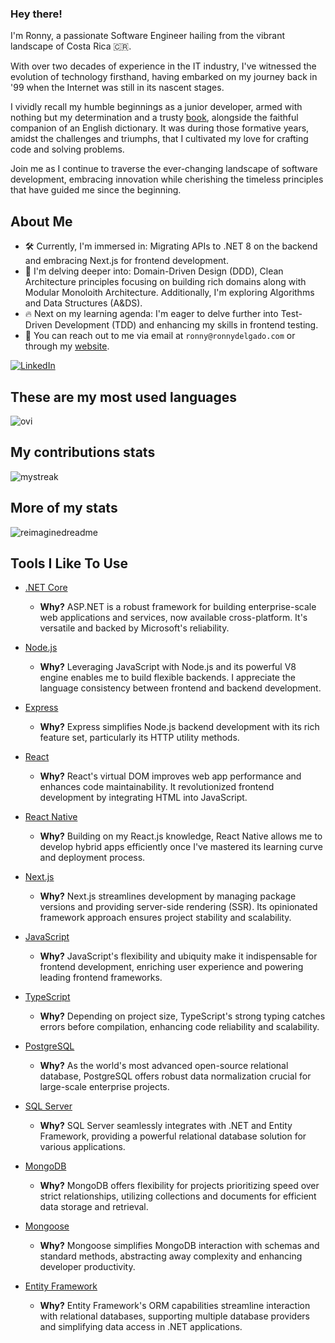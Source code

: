 ### Hey there!

I'm Ronny, a passionate Software Engineer hailing from the vibrant landscape of Costa Rica 🇨🇷.

With over two decades of experience in the IT industry, I've witnessed the evolution of technology firsthand, having embarked on my journey back in '99 when the Internet was still in its nascent stages.

I vividly recall my humble beginnings as a junior developer, armed with nothing but my determination and a trusty [book](https://www.amazon.com/Microsoft-Visual-Basic-6-0-Programmers/dp/1572318635), alongside the faithful companion of an English dictionary. It was during those formative years, amidst the challenges and triumphs, that I cultivated my love for crafting code and solving problems.

Join me as I continue to traverse the ever-changing landscape of software development, embracing innovation while cherishing the timeless principles that have guided me since the beginning.

## About Me

- 🛠️ Currently, I'm immersed in: Migrating APIs to .NET 8 on the backend and embracing Next.js for frontend development.
- 🌳 I'm delving deeper into: Domain-Driven Design (DDD), Clean Architecture principles focusing on building rich domains along with Modular Monoloith Architecture. Additionally, I'm exploring Algorithms and Data Structures (A&DS).
- 🔥 Next on my learning agenda: I'm eager to delve further into Test-Driven Development (TDD) and enhancing my skills in frontend testing.
- 📮 You can reach out to me via email at `ronny@ronnydelgado.com` or through my [website](https://www.ronnydelgado.com).

<a href="https://www.linkedin.com/in/ronnydelgado/" target="_blank"><img src="https://img.shields.io/badge/LinkedIn-%230077B5.svg?&style=flat-square&logo=linkedin&logoColor=white" alt="LinkedIn"></a>

## These are my most used languages
 <img src="https://github-readme-stats.vercel.app/api/top-langs?username=ronnythedev&show_icons=true&locale=en&layout=compact&theme=chartreuse-dark" alt="ovi" />

## My contributions stats
 <img src="https://github-readme-streak-stats.herokuapp.com/?user=ronnythedev&theme=tokyonight" alt="mystreak"/>

## More of my stats
 <img src="https://myreadme.vercel.app/api/embed/ronnythedev?panels=userstatistics,toplanguages,commitgraph" alt="reimaginedreadme" />
 
## Tools I Like To Use

- [.NET Core](https://dotnet.microsoft.com/en-us/apps/aspnet)
  - **Why?** ASP.NET is a robust framework for building enterprise-scale web applications and services, now available cross-platform. It's versatile and backed by Microsoft's reliability.

- [Node.js](https://nodejs.org/en/)
  - **Why?** Leveraging JavaScript with Node.js and its powerful V8 engine enables me to build flexible backends. I appreciate the language consistency between frontend and backend development.

- [Express](https://expressjs.com/)
  - **Why?** Express simplifies Node.js backend development with its rich feature set, particularly its HTTP utility methods.

- [React](https://reactjs.org)
  - **Why?** React's virtual DOM improves web app performance and enhances code maintainability. It revolutionized frontend development by integrating HTML into JavaScript.

- [React Native](https://reactnative.dev/)
  - **Why?** Building on my React.js knowledge, React Native allows me to develop hybrid apps efficiently once I've mastered its learning curve and deployment process.

- [Next.js](https://nextjs.org/)
  - **Why?** Next.js streamlines development by managing package versions and providing server-side rendering (SSR). Its opinionated framework approach ensures project stability and scalability.

- [JavaScript](https://www.javascript.com/)
  - **Why?** JavaScript's flexibility and ubiquity make it indispensable for frontend development, enriching user experience and powering leading frontend frameworks.

- [TypeScript](https://www.typescriptlang.org/)
  - **Why?** Depending on project size, TypeScript's strong typing catches errors before compilation, enhancing code reliability and scalability.

- [PostgreSQL](https://www.postgresql.org)
  - **Why?** As the world's most advanced open-source relational database, PostgreSQL offers robust data normalization crucial for large-scale enterprise projects.

- [SQL Server](https://www.microsoft.com/sql-server)
  - **Why?** SQL Server seamlessly integrates with .NET and Entity Framework, providing a powerful relational database solution for various applications.

- [MongoDB](https://www.mongodb.com/)
  - **Why?** MongoDB offers flexibility for projects prioritizing speed over strict relationships, utilizing collections and documents for efficient data storage and retrieval.

- [Mongoose](https://mongoosejs.com/)
  - **Why?** Mongoose simplifies MongoDB interaction with schemas and standard methods, abstracting away complexity and enhancing developer productivity.

- [Entity Framework](https://msdn.microsoft.com/en-us/data/ef.aspx)
  - **Why?** Entity Framework's ORM capabilities streamline interaction with relational databases, supporting multiple database providers and simplifying data access in .NET applications.

  
